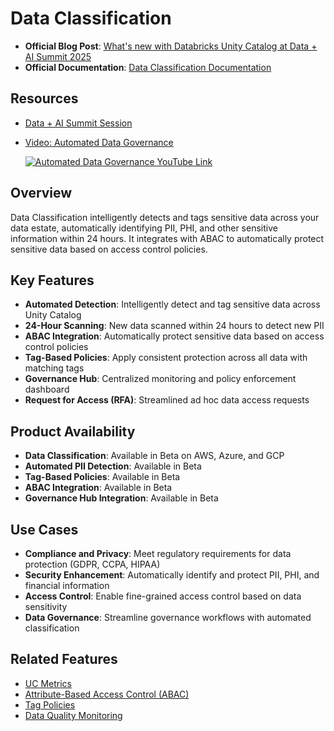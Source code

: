 # Data Classification

- **Official Blog Post**: [What's new with Databricks Unity Catalog at Data + AI Summit 2025](https://www.databricks.com/blog/whats-new-databricks-unity-catalog-data-ai-summit-2025)
- **Official Documentation**: [Data Classification Documentation](https://docs.databricks.com/data-classification)

## Resources
- [Data + AI Summit Session](https://www.databricks.com/dataaisummit/session/unleash-power-automated-data-governance-classify-tag-and-protect-your)
- [Video: Automated Data Governance](https://www.youtube.com/watch?v=o529ypvgJkk&t=1s)

   [![Automated Data Governance YouTube Link](https://img.youtube.com/vi/o529ypvgJkk/mqdefault.jpg)](https://www.youtube.com/watch?v=o529ypvgJkk&t=1s)

## Overview

Data Classification intelligently detects and tags sensitive data across your data estate, automatically identifying PII, PHI, and other sensitive information within 24 hours. It integrates with ABAC to automatically protect sensitive data based on access control policies.

## Key Features

- **Automated Detection**: Intelligently detect and tag sensitive data across Unity Catalog
- **24-Hour Scanning**: New data scanned within 24 hours to detect new PII
- **ABAC Integration**: Automatically protect sensitive data based on access control policies
- **Tag-Based Policies**: Apply consistent protection across all data with matching tags
- **Governance Hub**: Centralized monitoring and policy enforcement dashboard
- **Request for Access (RFA)**: Streamlined ad hoc data access requests

## Product Availability
- **Data Classification**: Available in Beta on AWS, Azure, and GCP
- **Automated PII Detection**: Available in Beta
- **Tag-Based Policies**: Available in Beta
- **ABAC Integration**: Available in Beta
- **Governance Hub Integration**: Available in Beta

## Use Cases

- **Compliance and Privacy**: Meet regulatory requirements for data protection (GDPR, CCPA, HIPAA)
- **Security Enhancement**: Automatically identify and protect PII, PHI, and financial information
- **Access Control**: Enable fine-grained access control based on data sensitivity
- **Data Governance**: Streamline governance workflows with automated classification

## Related Features
- [UC Metrics](../uc-metrics/)
- [Attribute-Based Access Control (ABAC)](../abac/)
- [Tag Policies](../tag-policies/)
- [Data Quality Monitoring](../anomaly-detection/) 